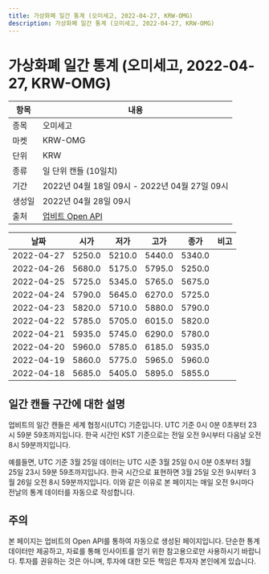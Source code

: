 ```yaml
---
title: 가상화폐 일간 통계 (오미세고, 2022-04-27, KRW-OMG)
description: 가상화폐 일간 통계 (오미세고, 2022-04-27, KRW-OMG)
---
```



가상화폐 일간 통계 (오미세고, 2022-04-27, KRW-OMG)
===

|항목|내용|
|--|--|
|종목|오미세고|
|마켓|KRW-OMG|
|단위|KRW|
|종류|일 단위 캔들 (10일치)|
|기간|2022년 04월 18일 09시 - 2022년 04월 27일 09시|
|생성일|2022년 04월 28일 09시|
|출처|[업비트 Open API](https://docs.upbit.com)|


|날짜|시가|저가|고가|종가|비고|
|--|--|--|--|--|--|
|2022-04-27|5250.0|5210.0|5440.0|5340.0|    |
|2022-04-26|5680.0|5175.0|5795.0|5250.0|    |
|2022-04-25|5725.0|5345.0|5765.0|5675.0|    |
|2022-04-24|5790.0|5645.0|6270.0|5725.0|    |
|2022-04-23|5820.0|5710.0|5880.0|5790.0|    |
|2022-04-22|5785.0|5705.0|6015.0|5820.0|    |
|2022-04-21|5935.0|5745.0|6290.0|5780.0|    |
|2022-04-20|5960.0|5785.0|6185.0|5935.0|    |
|2022-04-19|5860.0|5775.0|5965.0|5960.0|    |
|2022-04-18|5685.0|5405.0|5895.0|5855.0|    |


일간 캔들 구간에 대한 설명
---


업비트의 일간 캔들은 세계 협정시(UTC) 기준입니다. 
UTC 기준 0시 0분 0초부터 23시 59분 59초까지입니다. 
한국 시간인 KST 기준으로는 전일 오전 9시부터 다음날 오전 8시 59분까지입니다. 


예를들면, UTC 기준 3월 25일 데이터는 UTC 시준 3월 25일 0시 0분 0초부터 3월 25일 23시 59분 59초까지입니다. 
한국 시간으로 표현하면 3월 25일 오전 9시부터 3월 26일 오전 8시 59분까지입니다. 
이와 같은 이유로 본 페이지는 매일 오전 9시마다 전날의 통계 데이터를 자동으로 작성합니다. 


주의
---


본 페이지는 업비트의 Open API를 통하여 자동으로 생성된 페이지입니다. 
단순한 통계 데이터만 제공하고, 자료를 통해 인사이트를 얻기 위한 참고용으로만 사용하시기 바랍니다. 
투자를 권유하는 것은 아니며, 투자에 대한 모든 책임은 투자자 본인에게 있습니다. 
